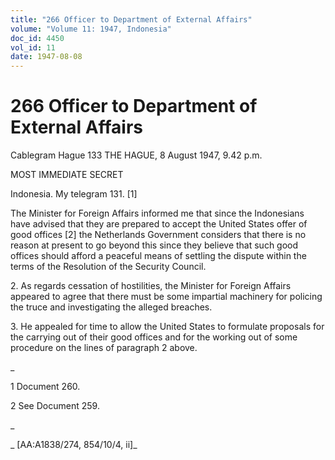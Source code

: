 ```yaml
---
title: "266 Officer to Department of External Affairs"
volume: "Volume 11: 1947, Indonesia"
doc_id: 4450
vol_id: 11
date: 1947-08-08
---
```


# 266 Officer to Department of External Affairs

Cablegram Hague 133 THE HAGUE, 8 August 1947, 9.42 p.m.

MOST IMMEDIATE SECRET

Indonesia. My telegram 131. [1]

The Minister for Foreign Affairs informed me that since the Indonesians have advised that they are prepared to accept the United States offer of good offices [2] the Netherlands Government considers that there is no reason at present to go beyond this since they believe that such good offices should afford a peaceful means of settling the dispute within the terms of the Resolution of the Security Council.

2\. As regards cessation of hostilities, the Minister for Foreign Affairs appeared to agree that there must be some impartial machinery for policing the truce and investigating the alleged breaches.

3\. He appealed for time to allow the United States to formulate proposals for the carrying out of their good offices and for the working out of some procedure on the lines of paragraph 2 above.

_

1 Document 260.

2 See Document 259.

_

_ [AA:A1838/274, 854/10/4, ii]_
